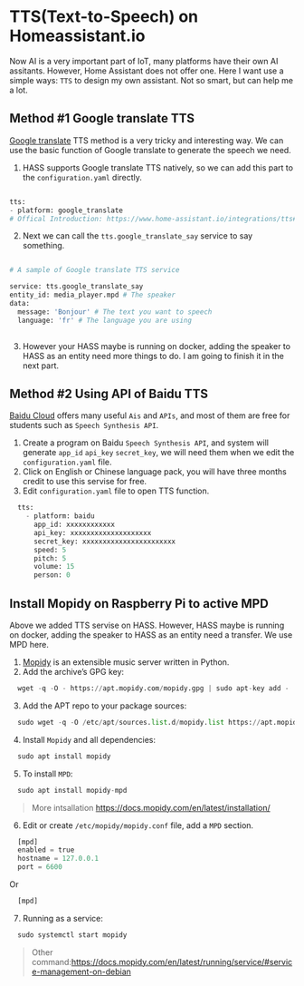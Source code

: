 # TTS(Text-to-Speech) on Homeassistant.io
Now AI is a very important part of IoT, many platforms have their own AI assitants. However, Home Assistant does not offer one. Here I want use a simple ways: `TTS` to design my own assistant. Not so smart, but can help me a lot.
## Method #1 Google translate TTS
  [Google translate](https://translate.google.com/) TTS method is a very tricky and interesting way. We can use the basic function of Google translate to generate the speech we need.
  1. HASS supports Google translate TTS natively, so we can add this part to the `configuration.yaml` directly.
  ```python
  
  tts:
  - platform: google_translate
  # Offical Introduction: https://www.home-assistant.io/integrations/tts#configuring-a-tts-platform
  
  ```
  2. Next we can call the `tts.google_translate_say` service to say something.
  ```python
  
  # A sample of Google translate TTS service
  
  service: tts.google_translate_say
  entity_id: media_player.mpd # The speaker
  data:
    message: 'Bonjour' # The text you want to speech
    language: 'fr' # The language you are using
    
  ```
  3. However your HASS maybe is running on docker, adding the speaker to HASS as an entity need more things to do. I am going to finish it in the next part.

## Method #2 Using API of Baidu TTS
  [Baidu Cloud](https://login.bce.baidu.com/?lang=en) offers many useful `Ais` and `APIs`, and most of them are free for students such as `Speech Synthesis API`.
  1. Create a program on Baidu `Speech Synthesis API`, and system will generate `app_id` `api_key` `secret_key`, we will need them when we edit the `configuration.yaml` file. 
  2. Click on English or Chinese language pack, you will have three months credit to use this servise for free.
  3. Edit `configuration.yaml` file to open TTS function.
  ```python
    tts:   
      - platform: baidu      
        app_id: xxxxxxxxxxxx
        api_key: xxxxxxxxxxxxxxxxxxxx
        secret_key: xxxxxxxxxxxxxxxxxxxxxxx
        speed: 5     
        pitch: 5     
        volume: 15     
        person: 0
  ```
## Install Mopidy on Raspberry Pi to active MPD
  Above we added TTS servise on HASS. However, HASS maybe is running on docker, adding the speaker to HASS as an entity need a transfer. We use MPD here.
  1. [Mopidy](https://docs.mopidy.com/en/latest/installation/) is an extensible music server written in Python.
  2. Add the archive’s GPG key:
  ```python
    wget -q -O - https://apt.mopidy.com/mopidy.gpg | sudo apt-key add -
  ```
  3. Add the APT repo to your package sources:
  ```python
    sudo wget -q -O /etc/apt/sources.list.d/mopidy.list https://apt.mopidy.com/buster.list
  ```
  4. Install `Mopidy` and all dependencies:
  ```python
    sudo apt install mopidy
  ```
  5. To install `MPD`:
  ```python
    sudo apt install mopidy-mpd
  ```
  > More intsallation https://docs.mopidy.com/en/latest/installation/
  6. Edit or create `/etc/mopidy/mopidy.conf` file, add a `MPD` section.
  ```python
    [mpd]
    enabled = true
    hostname = 127.0.0.1
    port = 6600
  ```
  Or
  ```python
    [mpd]
  ```
  7. Running as a service:
  ```python
    sudo systemctl start mopidy 
  ```
  > Other command:https://docs.mopidy.com/en/latest/running/service/#service-management-on-debian
